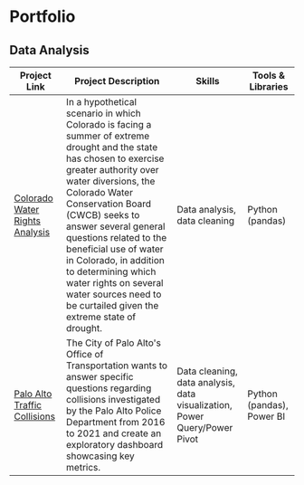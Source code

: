 # Portfolio
## Data Analysis
|Project Link|Project Description|Skills|Tools & Libraries|
|---|---|---|---|
|[Colorado Water Rights Analysis](https://github.com/abracew/projects/tree/c03f79491849830fa841228a8aea7f87c167982b/Colorado%20Water%20Rights)| In a hypothetical scenario in which Colorado is facing a summer of extreme drought and the state has chosen to exercise greater authority over water diversions, the Colorado Water Conservation Board (CWCB) seeks to answer several general questions related to the beneficial use of water in Colorado, in addition to determining which water rights on several water sources need to be curtailed given the extreme state of drought.|Data analysis, data cleaning|Python (pandas)|
|[Palo Alto Traffic Collisions](https://github.com/abracew/projects/tree/c03f79491849830fa841228a8aea7f87c167982b/Colorado%20Water%20Rights)| The City of Palo Alto's Office of Transportation wants to answer specific questions regarding collisions investigated by the Palo Alto Police Department from 2016 to 2021 and create an exploratory dashboard showcasing key metrics.|Data cleaning, data analysis, data visualization, Power Query/Power Pivot|Python (pandas), Power BI|
